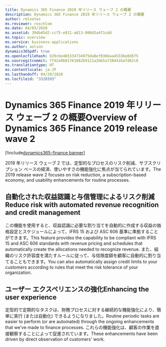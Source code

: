 ```yaml
---
title: Dynamics 365 Finance 2019 年リリース ウェーブ 2 の概要
description: Dynamics 365 Finance 2019 年リリース ウェーブ 2 の概要
author: relnotes
ms.reviewer: roschlom
ms.date: 04/03/2020
ms.assetid: 39db45d2-ccf5-e911-a813-000d3a4f1cdd
ms.topic: overview
ms.service: business-applications
ms.author: aolson
dynamics365pdf: true
ms.openlocfilehash: b39cbe465334734975da8ef036baa4533be8d5f5
ms.sourcegitcommit: ffd2a9b81763d82b9121a2bb5a738441bafd62c8
ms.translationtype: HT
ms.contentlocale: ja-JP
ms.lasthandoff: 04/29/2020
ms.locfileid: "3320393"
---
```

# <a name="overview-of-dynamics-365-finance-2019-release-wave-2"></a><span data-ttu-id="af0c8-103">Dynamics 365 Finance 2019 年リリース ウェーブ 2 の概要</span><span class="sxs-lookup"><span data-stu-id="af0c8-103">Overview of Dynamics 365 Finance 2019 release wave 2</span></span>
[!include[dynamics365-finance banner](../includes/dynamics365-finance.md)]

<!--overview start-->
<span data-ttu-id="af0c8-104">2019 年リリース ウェーブ 2 では、定型的なプロセスのリスク削減、サブスクリプション ベースの経済、使いやすさの機能強化に焦点が当てられています。</span><span class="sxs-lookup"><span data-stu-id="af0c8-104">The 2019 release wave 2 focuses on risk reduction, a subscription-based economy, and usability enhancements for routine processes.</span></span>

## <a name="reduce-risk-with-automated-revenue-recognition-and-credit-management"></a><span data-ttu-id="af0c8-105">自動化された収益認識と与信管理によるリスク削減</span><span class="sxs-lookup"><span data-stu-id="af0c8-105">Reduce risk with automated revenue recognition and credit management</span></span>
<span data-ttu-id="af0c8-106">この機能を使用すると、収益認識に必要な割り当てを自動的に作成する収益の価格設定とスケジュールによって、IFRS 15 および ASC 606 基準に準拠することができます。</span><span class="sxs-lookup"><span data-stu-id="af0c8-106">This feature provides the capability to be compliant with IFRS 15 and ASC 606 standards with revenue pricing and schedules that automatically create the allocations needed to recognize revenue.</span></span> <span data-ttu-id="af0c8-107">また、組織のリスク許容度を満たすルールに従って、与信限度額を顧客に自動的に割り当てることもできます。</span><span class="sxs-lookup"><span data-stu-id="af0c8-107">You can also automatically assign credit limits to your customers according to rules that meet the risk tolerance of your organization.</span></span>

## <a name="enhancing-the-user-experience"></a><span data-ttu-id="af0c8-108">ユーザー エクスペリエンスの強化</span><span class="sxs-lookup"><span data-stu-id="af0c8-108">Enhancing the user experience</span></span>
<span data-ttu-id="af0c8-109">定型的で定期的なタスクは、財務プロセスに対する継続的な機能強化により、簡単に実行 (または自動化) できるようになりました。</span><span class="sxs-lookup"><span data-stu-id="af0c8-109">Routine periodic tasks are easier to perform (or are automated) through the ongoing enhancements that we've made to finance processes.</span></span> <span data-ttu-id="af0c8-110">これらの機能強化は、顧客の作業を直接観察することによって促進されています。</span><span class="sxs-lookup"><span data-stu-id="af0c8-110">These enhancements have been driven by direct observation of customers' work.</span></span>
<!--overview end-->